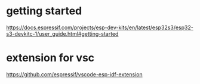 # getting started

https://docs.espressif.com/projects/esp-dev-kits/en/latest/esp32s3/esp32-s3-devkitc-1/user_guide.html#getting-started

# extension for vsc
https://github.com/espressif/vscode-esp-idf-extension
